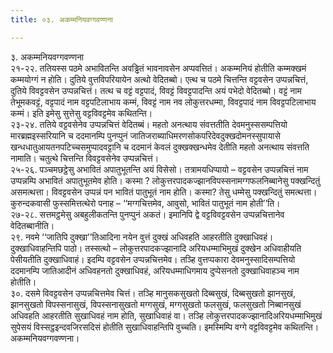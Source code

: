 ```yaml
---
title: ०३. अकम्मनियवग्गवण्णना

---
```

३. अकम्मनियवग्गवण्णना  
२१-२२. ततियस्स पठमे अभावितन्ति अवड्ढितं भावनावसेन अप्पवत्तितं। अकम्मनियं होतीति कम्मक्खमं कम्मयोग्गं न होति। दुतिये वुत्तविपरियायेन अत्थो वेदितब्बो। एत्थ च पठमे चित्तन्ति वट्टवसेन उप्पन्नचित्तं, दुतिये विवट्टवसेन उप्पन्नचित्तं। तत्थ च वट्टं वट्टपादं, विवट्टं विवट्टपादन्ति अयं पभेदो वेदितब्बो। वट्टं नाम तेभूमकवट्टं, वट्टपादं नाम वट्टपटिलाभाय कम्मं, विवट्टं नाम नव लोकुत्तरधम्मा, विवट्टपादं नाम विवट्टपटिलाभाय कम्मं। इति इमेसु सुत्तेसु वट्टविवट्टमेव कथितन्ति।  
२३-२४. ततिये वट्टवसेनेव उप्पन्नचित्तं वेदितब्बं। महतो अनत्थाय संवत्ततीति देवमनुस्ससम्पत्तियो मारब्रह्मइस्सरियानि च ददमानम्पि पुनप्पुनं जातिजराब्याधिमरणसोकपरिदेवदुक्खदोमनस्सुपायासे खन्धधातुआयतनपटिच्चसमुप्पादवट्टानि च ददमानं केवलं दुक्खक्खन्धमेव देतीति महतो अनत्थाय संवत्तति नामाति। चतुत्थे चित्तन्ति विवट्टवसेनेव उप्पन्नचित्तं।  
२५-२६. पञ्चमछट्ठेसु अभावितं अपातुभूतन्ति अयं विसेसो। तत्रामयधिप्पायो – वट्टवसेन उप्पन्नचित्तं नाम उप्पन्नम्पि अभावितं अपातुभूतमेव होति। कस्मा ? लोकुत्तरपादकज्झानविपस्सनामग्गफलनिब्बानेसु पक्खन्दितुं असमत्थत्ता। विवट्टवसेन उप्पन्नं पन भावितं पातुभूतं नाम होति। कस्मा? तेसु धम्मेसु पक्खन्दितुं समत्थत्ता। कुरुन्दकवासी फुस्समित्तत्थेरो पनाह – ‘‘मग्गचित्तमेव, आवुसो, भावितं पातुभूतं नाम होती’’ति।  
२७-२८. सत्तमट्ठमेसु अबहुलीकतन्ति पुनप्पुनं अकतं। इमानिपि द्वे वट्टविवट्टवसेन उप्पन्नचित्तानेव वेदितब्बानीति।  
२९. नवमे ‘‘जातिपि दुक्खा’’तिआदिना नयेन वुत्तं दुक्खं अधिवहति आहरतीति दुक्खाधिवहं। दुक्खाधिवाहन्तिपि पाठो। तस्सत्थो – लोकुत्तरपादकज्झानादि अरियधम्माभिमुखं दुक्खेन अधिवाहीयति पेसीयतीति दुक्खाधिवाहं। इदम्पि वट्टवसेन उप्पन्नचित्तमेव। तञ्हि वुत्तप्पकारा देवमनुस्सादिसम्पत्तियो ददमानम्पि जातिआदीनं अधिवहनतो दुक्खाधिवहं, अरियधम्माधिगमाय दुप्पेसनतो दुक्खाधिवाहञ्च नाम होतीति।  
३०. दसमे विवट्टवसेन उप्पन्नचित्तमेव चित्तं। तञ्हि मानुसकसुखतो दिब्बसुखं, दिब्बसुखतो झानसुखं, झानसुखतो विपस्सनासुखं, विपस्सनासुखतो मग्गसुखं, मग्गसुखतो फलसुखं, फलसुखतो निब्बानसुखं अधिवहति आहरतीति सुखाधिवहं नाम होति, सुखाधिवाहं वा। तञ्हि लोकुत्तरपादकज्झानादिअरियधम्माभिमुखं सुपेसयं विस्सट्ठइन्दवजिरसदिसं होतीति सुखाधिवाहन्तिपि वुच्चति। इमस्मिम्पि वग्गे वट्टविवट्टमेव कथितन्ति।  
अकम्मनियवग्गवण्णना।  